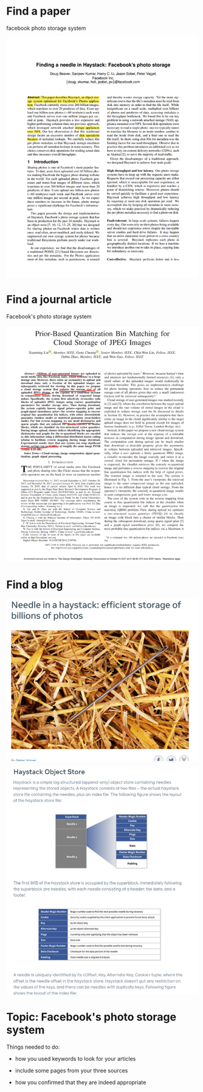 # Find a paper

facebook photo storage system

![image-20211001174218611](Untitled.assets/image-20211001174218611.png)



# Find a journal article

Facebook's photo storage system

![image-20211001173842136](Untitled.assets/image-20211001173842136.png)



# Find a blog

![image-20211001174511348](Untitled.assets/image-20211001174511348.png)

![image-20211001174524835](Untitled.assets/image-20211001174524835.png)



# Topic: Facebook's photo storage system



Things needed to do:

- how you used keywords to look for your articles

- include some pages from your three sources

- how you confirmed that they are indeed appropriate

  

